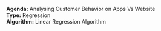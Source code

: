 <b>Agenda:</b> Analysing Customer Behavior on Apps Vs Website <br/>
<b>Type:</b> Regression <br/>
<b>Algorithm:</b> Linear Regression Algorithm <br/>
